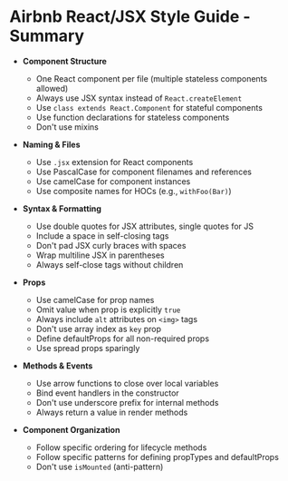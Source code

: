 # Airbnb React/JSX Style Guide - Summary

- **Component Structure**
  - One React component per file (multiple stateless components allowed)
  - Always use JSX syntax instead of `React.createElement`
  - Use `class extends React.Component` for stateful components
  - Use function declarations for stateless components
  - Don't use mixins

- **Naming & Files**
  - Use `.jsx` extension for React components
  - Use PascalCase for component filenames and references
  - Use camelCase for component instances
  - Use composite names for HOCs (e.g., `withFoo(Bar)`)

- **Syntax & Formatting**
  - Use double quotes for JSX attributes, single quotes for JS
  - Include a space in self-closing tags
  - Don't pad JSX curly braces with spaces
  - Wrap multiline JSX in parentheses
  - Always self-close tags without children

- **Props**
  - Use camelCase for prop names
  - Omit value when prop is explicitly `true`
  - Always include `alt` attributes on `<img>` tags
  - Don't use array index as `key` prop
  - Define defaultProps for all non-required props
  - Use spread props sparingly

- **Methods & Events**
  - Use arrow functions to close over local variables
  - Bind event handlers in the constructor
  - Don't use underscore prefix for internal methods
  - Always return a value in render methods

- **Component Organization**
  - Follow specific ordering for lifecycle methods
  - Follow specific patterns for defining propTypes and defaultProps
  - Don't use `isMounted` (anti-pattern)
